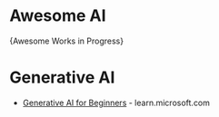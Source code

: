 # Awesome AI
{Awesome Works in Progress}

# Generative AI
* [Generative AI for Beginners](https://learn.microsoft.com/en-us/shows/generative-ai-for-beginners/) - learn.microsoft.com
